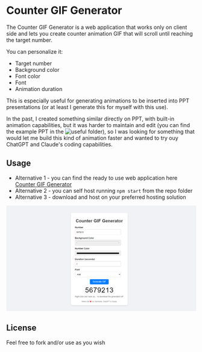 # Counter GIF Generator

The Counter GIF Generator is a web application that works only on client side and lets you create counter animation GIF that will scroll until reaching the target number.

You can personalize it:
- Target number
- Background color
- Font color
- Font
- Animation duration

This is especially useful for generating animations to be inserted into PPT presentations (or at least I generate this for myself with this use).

In the past, I created something similar directly on PPT, with built-in animation capabilities, but it was harder to maintain and edit (you can find the example PPT in the ![useful](./useful/) folder), so I was looking for something that would let me build this kind of animation faster and wanted to try ouy ChatGPT and Claude's coding capabilities.

## Usage
- Alternative 1 - you can find the ready to use web application here [Counter GIF Generator](https://counter-gif-generator.pages.dev/)
- Alternative 2 - you can self host running `npm start` from the repo folder
- Alternative 3 - download and host on your preferred hosting solution

![webapp screenshot](./img/webapp-screenshot.png)

## License
Feel free to fork and/or use as you wish
